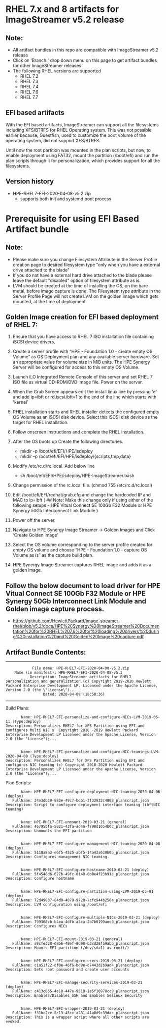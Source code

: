# RHEL 7.x and 8 artifacts for ImageStreamer v5.2 release

## Note:
- All artifact bundles in this repo are compatible with ImageStreamer v5.2 release
- Click on 'Branch:' drop down menu on this page to get artifact bundles for other ImageStreamer releases
- The following RHEL versions are supported
  - RHEL 7.2
  - RHEL 7.3
  - RHEL 7.4
  - RHEL 7.6
  - RHEL 7.7
  
## EFI based artifacts

With the EFI based artifacts, ImageStreamer can support all the filesystems including XFS/BTRFS for RHEL Operating system.
This was not possible earlier because, Guestfish, used to customize the boot volume of the operating system, did not support XFS/BTRFS. 

Until now the root partition was mounted in the plan scripts, but now, to enable deployment using FAT32,  mount the partition (/boot/efi) and run the plan scripts through it for personalization, which provides support for all the filesystems.

## Version history
- HPE-RHEL7-EFI-2020-04-08-v5.2.zip 
	- supports both init and systemd boot process

# Prerequisite for using EFI Based Artifact bundle

## Note: 
- Please make sure you change Filesystem Attribute in the Server Profile creation page to desired filesystem type "only when you have a external drive attached to the blade"
- If you do not have a external hard drive attached to the blade please leave the default "disabled" option of filesystem attribute as is.
- LVM should be created at the time of installing the OS, on the bare metal, before image capture is done. The Filesystem type attribute in the Server Profile Page will not create LVM on the golden image which gets mounted, at the time of deployment.


## Golden Image creation for EFI based deployment of RHEL 7:

1.	Ensure that you have access to RHEL 7 ISO installation file containing iSCSI device drivers.

2.	Create a server profile with “HPE - Foundation 1.0 - create empty OS Volume” as OS Deployment plan and any available server 		hardware. Set an appropriate value for volume size in MiB units. The HPE Synergy Server will be configured for access to this 		empty OS Volume.

3.	Launch iLO Integrated Remote Console of this server and set RHEL 7 ISO file as virtual CD-ROM/DVD image file. Power on the 		server.

4.	When the Grub Screen appears edit the install linux line by pressing 'e' and add ip=ibft or rd.iscsi.ibft=1 to the end of the 		line which starts with 'kernel'

5.	RHEL installation starts and RHEL installer detects the configured empty OS Volume as an iSCSI disk device. Select this iSCSI 		disk device as the target for RHEL installation.

6.	Follow onscreen instructions and complete the RHEL installation.

7.	After the OS boots up Create the following directories.

      -	mkdir -p /boot/efi/EFI/HPE/isdeploy
      -	mkdir –p /boot/efi/EFI/HPE/isdeploy/{scripts,tmp,data}

8.	Modify /etc/rc.d/rc.local. Add below line

      -	sh /boot/efi/EFI/HPE/isdeploy/HPE-ImageStreamer.bash
     
9.	Change permission of the rc.local file. (chmod 755 /etc/rc.d/rc.local)

10.	Edit /boot/efi/EFI/redhat/grub.cfg and change the hardcoded IP and MAC to ip=ibft (  ## Note: Make this change only if using 		either of the following setups - HPE Vitual Connect SE 100Gb F32 Module or HPE Synergy 50Gb Interconnect Link Module )

11.	Power off the server. 

12.	Navigate to HPE Synergy Image Streamer -> Golden Images and Click ‘Create Golden image’ 
 
13.	Select the OS volume corresponding to the server profile created for empty OS volume and choose “HPE - Foundation 1.0 - capture 	OS Volume as is” as the capture build plan. 
 
14.	HPE Synergy Image Streamer captures RHEL image and adds it as a golden image.



## Follow the below document to load driver for HPE Vitual Connect SE 100Gb F32 Module or HPE Synergy 50Gb Interconnect Link Module and Golden image capture process.

- https://github.com/HewlettPackard/image-streamer-rhel/blob/v5.2/docs/HPE%20Synergy%20ImageStreamer%20Documentation%20for%20RHEL%207.6%20for%20loading%20drivers%20during%20installation%20and%20Golden%20Image%20capture.pdf

## Artifact Bundle Contents:
--------------------------------------------------------------------------------

	            File name: HPE-RHEL7-EFI-2020-04-08-v5.2.zip
		Name (in manifest): HPE-RHEL7-EFI-2020-04-08-v5.2
		       Description: ImageStreamer artifacts for RHEL7 personalization and generalization.(c) Copyright 2019-2020 Hewlett Packard Enterprise Development LP. Licensed under the Apache License, Version 2.0 (the \"License\")...
		             Dated: 2020-04-08 (18:50:36)

--------------------------------------------------------------------------------

Build Plans:

	       Name: HPE-RHEL7-EFI-personalize-and-configure-NICs-LVM-2019-06-11 (Type:deploy)
	Description: Personalizes RHEL7 for XFS Partition using EFI and configures Multi NIC's  Copyright 2018 -2019 Hewlett Packard Enterprise Development LP Licensed under the Apache License, Version 2.0 (the "License");...


	       Name: HPE-RHEL7-EFI-personalize-and-configure-NIC-teamings-LVM-2020-04-08 (Type:deploy)
	Description: Personalizes RHEL7 for XFS Partition using EFI and configures NIC teaming (c) Copyright 2018-2020 Hewlett Packard Enterprise Development LP Licensed under the Apache License, Version 2.0 (the "License");...



Plan Scripts:

	       Name: HPE-RHEL7-EFI-configure-deployment-NIC-teaming-2020-04-06 (deploy)
	   FullName: 24e3db30-983e-49c7-bdb1-3f33932c4808_planscript.json
	Description: Script to configure deployment interface teaming (ibftNIC teaming)


	       Name: HPE-RHEL7-EFI-unmount-2019-03-21 (general)
	   FullName: 46795bfa-5021-43fa-ad4a-f798d1054b0c_planscript.json
	Description: Unmounts the EFI partition


	       Name: HPE-RHEL7-EFI-configure-management-NIC-teaming-2020-04-08 (deploy)
	   FullName: 5118a8a3-e6f5-4525-abf5-14a43a630b0a_planscript.json
	Description: Configures management NIC teaming.


	       Name: HPE-RHEL7-EFI-configure-hostname-2019-03-21 (deploy)
	   FullName: 5f4548d6-627b-49fc-8140-0b8e4f23b91e_planscript.json
	Description: Configure hostname


	       Name: HPE-RHEL7-EFI-configure-partition-using-LVM-2019-05-01 (deploy)
	   FullName: 72d49037-64d9-4078-9720-7cfc944b256a_planscript.json
	Description: LVM configuration using /boot/efi


	       Name: HPE-RHEL7-EFI-configure-multiple-NICs-2019-03-21 (deploy)
	   FullName: 799368cb-b4ea-4dfb-a3ca-2b7b0199aec9_planscript.json
	Description: Configures NICs


	       Name: HPE-RHEL7-EFI-mount-2019-03-21 (general)
	   FullName: a9cfe338-d8b6-48ef-8d98-b3cd28fb9abb_planscript.json
	Description: Mounts EFI partition (/dev/sda1) as root(/)


	       Name: HPE-RHEL7-EFI-configure-users-2019-03-21 (deploy)
	   FullName: c1a51f22-df0e-46f6-bd8e-d7443d2b9ad4_planscript.json
	Description: Sets root password and create user accounts


	       Name: HPE-RHEL7-EFI-manage-security-services-2019-03-21 (deploy)
	   FullName: c413c855-4e18-447e-9510-1e5f16978cc9_planscript.json
	Description: Enables/Disables SSH and Enables Selinux Security


	       Name: HPE-RHEL7-EFI-wrapper-2019-03-21 (deploy)
	   FullName: f31bc2ce-8c13-45cc-a281-41a8d9c39dac_planscript.json
	Description: This is a wrapper script where all other scripts are evoked.


